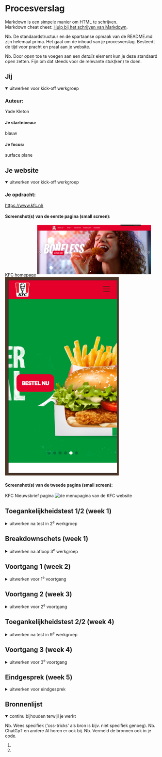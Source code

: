 # Procesverslag
Markdown is een simpele manier om HTML te schrijven.  
Markdown cheat cheet: [Hulp bij het schrijven van Markdown](https://github.com/adam-p/markdown-here/wiki/Markdown-Cheatsheet).

Nb. De standaardstructuur en de spartaanse opmaak van de README.md zijn helemaal prima. Het gaat om de inhoud van je procesverslag. Besteedt de tijd voor pracht en praal aan je website.

Nb. Door *open* toe te voegen aan een *details* element kun je deze standaard open zetten. Fijn om dat steeds voor de relevante stuk(ken) te doen.


## Jij

<details open>
  <summary>uitwerken voor kick-off werkgroep</summary>

  ### Auteur:
Yade Kleton

  #### Je startniveau:
blauw

  #### Je focus:
 surface plane
 
</details>


## Je website

<details open>
  <summary>uitwerken voor kick-off werkgroep</summary>

  ### Je opdracht:
https://www.kfc.nl/

  #### Screenshot(s) van de eerste pagina (small screen): 
KFC homepage
  <img src="images/screenshots/homepage_kfc_laptop.png" width="375px" alt="De gomepage van de kfc website">
  <img src="images/screenshots/homepage_kfc_telefoon.png" width="375px" alt="De gomepage van de kfc website">


  #### Screenshot(s) van de tweede pagina (small screen):
KFC Nieuwsbrief pagina
  <img src="images/menupage_kfc_laptop.png" width="375px" alt="de menupagina van de KFC website">
 
</details>



## Toegankelijkheidstest 1/2 (week 1)

<details>
  <summary>uitwerken na test in 2<sup>e</sup> werkgroep</summary>

  ### Bevindingen
  Lijst met je bevindingen die in de test naar voren kwamen:
  Wat mij opviel tijdens de screen reader test:
  - hij zegt dingen die ik niet in het scherm kan zien
  - als je op 2 drukt (om naar header 2 te gaan) springt hij naar de onderkant van de pagina. Dit zijn natuurlijk gewoon de headers, maar je kan dus niet normaal door de pagina "lezen", want je springt meteen naar beneden. 
  - de buttons heten niet buttons, maar link
  afbeeldingen worden vaak images genoemd en niet wat er op de afbeelding te zien is. 

  ### foto's van mobiel formaat waar fouten te zien zijn: 
  <img src="images/homepage_kfc_telefoon.png" width="375px" alt="de homepage van de KFC website op de telefoon waar de afbeelding niet mee aanpast.">
   <img src="images/menupage_kfc_telefoon.png" width="375px" alt="de menupagina van de KFC website op de telefoon ">

  ### foto's van documenten met test resultaten: 
  <img src="images/testresultaat/testresultaat1.jpg" width="375px">
  <img src="images/testresultaat/testresultaat2.jpg" width="375px">
  <img src="images/testresultaat/testresultaat3.jpg" width="375px">
  <img src="images/testresultaat/testresultaat4.jpg" width="375px">
</details>



## Breakdownschets (week 1)

<details>
  <summary>uitwerken na afloop 3<sup>e</sup> werkgroep</summary>

  ### de hele pagina: 
  <img src="images/testresultaat/Frame 1.png" width="375px" alt="breakdown van de hele pagina">

  ### dynamisch deel (bijv menu): 
  <img src="images/testresultaat/Frame 2.png" width="375px" alt="breakdown van een dynamisch deel">

  ### wellicht nog een dynamisch deel (bijv filter): 
  <img src="images/testresultaat/Frame 2-1.png" width="375px" alt="breakdown van nog een dynamisch deel">

</details>





## Voortgang 1 (week 2)

<details>
  <summary>uitwerken voor 1<sup>e</sup> voortgang</summary>

  ### Stand van zaken
Ik heb de basis van html staan, maar begrijp nog niet helemaal wanneer ik section, article en div mag gebruiken. Dit heb ik aan een klas genoot Mitchel gevraagd. Verder ben ik nog niet echt bezig geweest met de css, maar heb ik wel wat vragen die ik in het feedback moment kan gaan vragen. 

  <img src="images/testresultaat/begin.png" width="375px">

  ### Agenda voor meeting
  Mijn vragen:
  - Hoe maak ik een flexbox in html?
  - Is het erg als het alleen op telefoon formaat is?
  - mag een h1 een afbeelding zijn (logo)?
  - hoe kan je er voor zorgen dat je css niet op de andere pagina werkt als je bijvoorbeeld end of type zegt?

  ### Verslag van meeting
  hier na afloop snel de uitkomsten van de meeting vastleggen

  - punt 1
  - sws teloon formaat, responsive is handig, maar animatie is leuker. animatie van de les is goed genoeg, doe dat dat vind je leuker
  - Ja, de h1 beschrijft de pagina
  - Door op de body van de 2de pagina (als die de minste deatials etc heeft) een class of id te zetten. Zo kan je alles veranderen    
    zonder dat de andere pagina mee bewerkt. 

</details>





## Voortgang 2 (week 3)

<details>
  <summary>uitwerken voor 2<sup>e</sup> voortgang</summary>

  ### Stand van zaken
Ik probeerde een hamburger menu na te maken, maar dit lukte mij niet. Ik moet dus een andere manier vinden om java scipt te verwerken, want dat is een stapje te moeilijk voor mij.

  ### Agenda voor meeting
  - Hoe stel ik een donker en licht thema in
  - hoe maak ik buttons toegankelijker
  - wat voor java script kan ik er in doen ipv een hamburger menu.

  ### Verslag van meeting
  hier na afloop snel de uitkomsten van de meeting vastleggen

  - met @media 
  - door een ari-label toe te voegen aan buttons waar het niet duidelijk is wat ze doen, zoals met afbeeldingen in de button en geen tekst. 
  - je kan een knop laten veranderen van kleur met java script.


  - Stop var (titel) in je code ipv #code, dan kan je eht makkelijker en sneller aanpassen.
</details>





## Toegankelijkheidstest 2/2 (week 4)

<details>
  <summary>uitwerken na test in 9<sup>e</sup> werkgroep</summary>

  ### Bevindingen
  Lijst met je bevindingen die in de test naar voren kwamen (geef ook aan wat er verbeterd is):
  - alle buttons hebben een unieke naam
  - waar nodig zitten er ari labels op de buttons 
  - de nodige afbeeldingen hebben een alt tekst en de decoratieve afbeeldingen hebben er geen.
  
  ### foto's van documenten met test resultaten: 
  <img src="images/testresultaat/test2_1.jpg.jpg" width="375px">
  <img src="images/testresultaat/test2_2.jpg" width="375px">
  <img src="images/testresultaat/test2_3.jpg" width="375px">
  <img src="images/testresultaat/test2_4.jpg" width="375px">

</details>





## Voortgang 3 (week 4)

<details>
  <summary>uitwerken voor 3<sup>e</sup> voortgang</summary>

  ### Stand van zaken
mijn 2de pagina stond al snel en nu kan ik gaan animeren! ik ga de opdrachten op DLO opnieuw maken en heb een leuke curser toegevoegd.  

  ### Agenda voor meeting
  mijn vragen:

  - klopt mij formulier zo
  - de animaites van de zoen is met list etc kan dat anders

  ### Verslag van meeting
  - Om je UX beter te maken moet je de input en label koppelen. Dat kan met een id of het in de label zelf zetten. 
  - geen list nodig kan alles zijn zoals <p> of <button>, dus dan is het button:hover { animatie name: etc}.
  - ik moet nog java script met classlist, queryselector etc toevoegen in de site. 

</details>





## Eindgesprek (week 5)

<details>
  <summary>uitwerken voor eindgesprek</summary>

  ### Je uitkomst - karakteristiek screenshots:
  <img src="images/testresultaat/volledige_screenshot.png" width="375px" alt="uitomst opdracht 1">


  ### Dit ging goed/Heb ik geleerd: 
  - Ik heb geleerd hoe ik buttons kan animeren
  - ook heb ik geleerd hoe je een slider kan maken met afbeeldingen
  - mijn geheugen is opgesfrist over html, css en java script
  - ik weet nu ook hoe je flex boxen, articles enzo kan gebruiken
  - ik kan nu formulieren maken!

  - ik weet nu hoe ik aantekeningen kan in html, css en java lol

  <img src="images/testresultaat/slider.png" width="375px" alt="top">


  ### Dit was lastig/Is niet gelukt:
  - het is mij niet gelukt om een hamburger menu te maken
  - ik heb best wel wat onderdelen uit de site gehouden, omdat mij die te moeilijk leken. de code en de basis dingen opzich vond ik al een uitdaging op zichzelf. 

  <img src="images/testresultaat/menubalk.png" width="375px" alt="bummer">
</details>





## Bronnenlijst

<details open>
  <summary>continu bijhouden terwijl je werkt</summary>

  Nb. Wees specifiek ('css-tricks' als bron is bijv. niet specifiek genoeg). 
  Nb. ChatGpT en andere AI horen er ook bij.
  Nb. Vermeld de bronnen ook in je code.

  1. <!-- bron voor de slider (heb dit stap voor stap gevolgd en soms chat GPT extra uitleg gevraagd): https://webdesign.tutsplus.com/how-to-build-a-simple-carousel-with-vanilla-javascript--cms-41734t -->
  2. <!-- bron om de h1 onzichtbaar te maken: Chat GPT -->

</details>